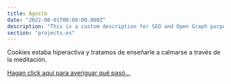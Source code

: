 ```yaml
---
title: Agosto
date: "2022-08-01T00:00:00.000Z"
description: "This is a custom description for SEO and Open Graph purposes, rather than the default generated excerpt. Simply add a description field to the frontmatter."
section: "projects-es"
---
```


Cookies estaba hiperactiva y tratamos de enseñarle a calmarse a través de la meditación.

[Hagan click aquí para averiguar qué pasó...](https://youtu.be/xOC6N-IlN-A)
